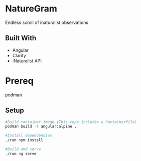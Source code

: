 # NatureGram
Endless scroll of inaturalist observations

## Built With
* Angular
* Clarity
* iNaturalist API

# Prereq
podman

## Setup 

```bash
#Build container image (This repo includes a Containerfile) 
podman build -t angular:alpine .

#Install dependencies
./run npm install

#Build and serve
./run ng serve 
```

